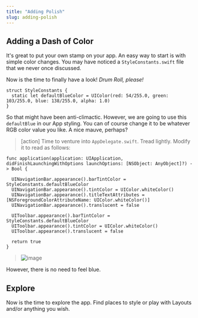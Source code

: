 ```yaml
---
title: "Adding Polish"
slug: adding-polish
---
```


## Adding a Dash of Color
It's great to put your own stamp on your app. An easy way to start is with simple color changes. You may have noticed a `StyleConstants.swift` file that we never once discussed.  

Now is the time to finally have a look! *Drum Roll, please!*

    struct StyleConstants {
      static let defaultBlueColor = UIColor(red: 54/255.0, green: 103/255.0, blue: 138/255.0, alpha: 1.0)
    }

So that might have been anti-climactic. However, we are going to use this `defaultBlue` in our App styling. You can of course change it to
be whatever RGB color value you like. A nice mauve, perhaps?

> [action]
> Time to venture into `AppDelegate.swift`. Tread lightly.
> Modify it to read as follows:
>
    func application(application: UIApplication, didFinishLaunchingWithOptions launchOptions: [NSObject: AnyObject]?) -> Bool {
>
      UINavigationBar.appearance().barTintColor = StyleConstants.defaultBlueColor
      UINavigationBar.appearance().tintColor = UIColor.whiteColor()
      UINavigationBar.appearance().titleTextAttributes = [NSForegroundColorAttributeName: UIColor.whiteColor()]
      UINavigationBar.appearance().translucent = false
>
      UIToolbar.appearance().barTintColor = StyleConstants.defaultBlueColor
      UIToolbar.appearance().tintColor = UIColor.whiteColor()
      UIToolbar.appearance().translucent = false
>
      return true
    }
>
> ![image](simulator_styling.png)
>

However, there is no need to feel blue.  

## Explore

Now is the time to explore the app. Find places to style or play with Layouts and/or anything you wish.
